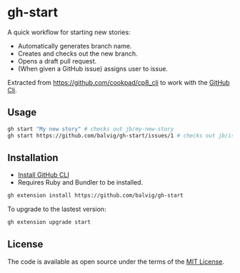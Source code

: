 # gh-start

A quick workflow for starting new stories:

- Automatically generates branch name.
- Creates and checks out the new branch.
- Opens a draft pull request.
- (When given a GitHub issue) assigns user to issue.

Extracted from https://github.com/cookpad/cp8_cli to work with the
[GitHub Cli](https://github.com/cli/cli).

## Usage

```bash
gh start "My new story" # checks out jb/my-new-story
gh start https://github.com/balvig/gh-start/issues/1 # checks out jb/issue-title
```

## Installation

- [Install GitHub CLI](https://github.com/cli/cli#installation)
- Requires Ruby and Bundler to be installed.

```bash
gh extension install https://github.com/balvig/gh-start
```

To upgrade to the lastest version:

```bash
gh extension upgrade start
```

## License

The code is available as open source under the terms of the [MIT
License](http://opensource.org/licenses/MIT).
